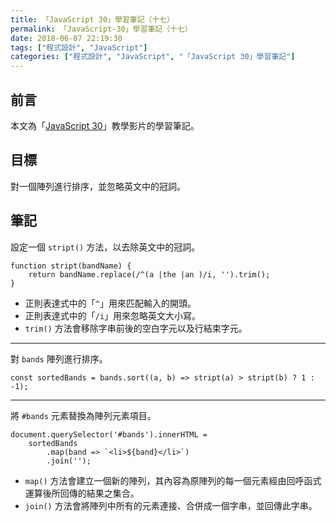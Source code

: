 ```yaml
---
title: 「JavaScript 30」學習筆記（十七）
permalink: 「JavaScript-30」學習筆記（十七）
date: 2018-06-07 22:19:30
tags: ["程式設計", "JavaScript"]
categories: ["程式設計", "JavaScript", "「JavaScript 30」學習筆記"]
---
```


## 前言

本文為「[JavaScript 30](https://javascript30.com/)」教學影片的學習筆記。

## 目標

對一個陣列進行排序，並忽略英文中的冠詞。

## 筆記

設定一個 `stript()` 方法，以去除英文中的冠詞。

```JS
function stript(bandName) {
    return bandName.replace(/^(a |the |an )/i, '').trim();
}
```

- 正則表達式中的「`^`」用來匹配輸入的開頭。
- 正則表達式中的「`/i`」用來忽略英文大小寫。
- `trim()` 方法會移除字串前後的空白字元以及行結束字元。

---

對 `bands` 陣列進行排序。

```JS
const sortedBands = bands.sort((a, b) => stript(a) > stript(b) ? 1 : -1);
```

---

將 `#bands` 元素替換為陣列元素項目。

```JS
document.querySelector('#bands').innerHTML =
    sortedBands
        .map(band => `<li>${band}</li>`)
        .join('');
```

- `map()` 方法會建立一個新的陣列，其內容為原陣列的每一個元素經由回呼函式運算後所回傳的結果之集合。
- `join()` 方法會將陣列中所有的元素連接、合併成一個字串，並回傳此字串。
